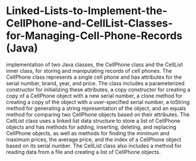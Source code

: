 # Linked-Lists-to-Implement-the-CellPhone-and-CellList-Classes-for-Managing-Cell-Phone-Records (Java)
implementation of two Java classes, the CellPhone class and the CellList inner class, for storing and manipulating records of cell phones. The CellPhone class represents a single cell phone and has attributes for the serial number, brand, year, and price. The class includes a parameterized constructor for initializing these attributes, a copy constructor for creating a copy of a CellPhone object with a new serial number, a clone method for creating a copy of the object with a user-specified serial number, a toString method for generating a string representation of the object, and an equals method for comparing two CellPhone objects based on their attributes. The CellList class uses a linked list data structure to store a list of CellPhone objects and has methods for adding, inserting, deleting, and replacing CellPhone objects, as well as methods for finding the minimum and maximum prices, the average price, and the index of a CellPhone object based on its serial number. The CellList class also includes a method for reading data from a file and creating a list of CellPhone objects.
